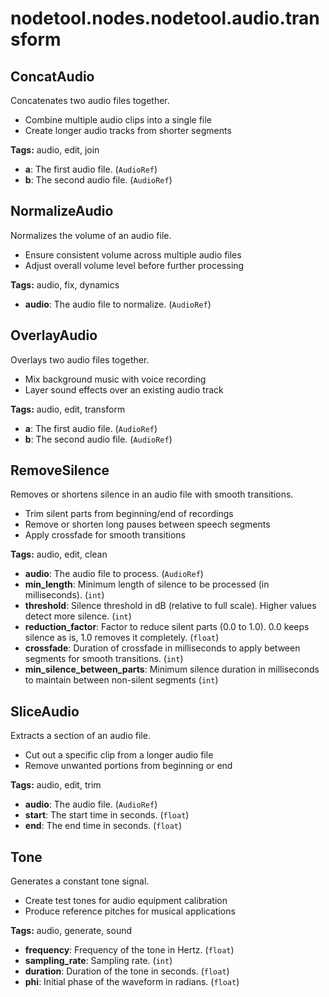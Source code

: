 # nodetool.nodes.nodetool.audio.transform

## ConcatAudio

Concatenates two audio files together.

- Combine multiple audio clips into a single file
- Create longer audio tracks from shorter segments

**Tags:** audio, edit, join

- **a**: The first audio file. (`AudioRef`)
- **b**: The second audio file. (`AudioRef`)

## NormalizeAudio

Normalizes the volume of an audio file.

- Ensure consistent volume across multiple audio files
- Adjust overall volume level before further processing

**Tags:** audio, fix, dynamics

- **audio**: The audio file to normalize. (`AudioRef`)

## OverlayAudio

Overlays two audio files together.

- Mix background music with voice recording
- Layer sound effects over an existing audio track

**Tags:** audio, edit, transform

- **a**: The first audio file. (`AudioRef`)
- **b**: The second audio file. (`AudioRef`)

## RemoveSilence

Removes or shortens silence in an audio file with smooth transitions.

- Trim silent parts from beginning/end of recordings
- Remove or shorten long pauses between speech segments
- Apply crossfade for smooth transitions

**Tags:** audio, edit, clean

- **audio**: The audio file to process. (`AudioRef`)
- **min_length**: Minimum length of silence to be processed (in milliseconds). (`int`)
- **threshold**: Silence threshold in dB (relative to full scale). Higher values detect more silence. (`int`)
- **reduction_factor**: Factor to reduce silent parts (0.0 to 1.0). 0.0 keeps silence as is, 1.0 removes it completely. (`float`)
- **crossfade**: Duration of crossfade in milliseconds to apply between segments for smooth transitions. (`int`)
- **min_silence_between_parts**: Minimum silence duration in milliseconds to maintain between non-silent segments (`int`)

## SliceAudio

Extracts a section of an audio file.

- Cut out a specific clip from a longer audio file
- Remove unwanted portions from beginning or end

**Tags:** audio, edit, trim

- **audio**: The audio file. (`AudioRef`)
- **start**: The start time in seconds. (`float`)
- **end**: The end time in seconds. (`float`)

## Tone

Generates a constant tone signal.

- Create test tones for audio equipment calibration
- Produce reference pitches for musical applications

**Tags:** audio, generate, sound

- **frequency**: Frequency of the tone in Hertz. (`float`)
- **sampling_rate**: Sampling rate. (`int`)
- **duration**: Duration of the tone in seconds. (`float`)
- **phi**: Initial phase of the waveform in radians. (`float`)

